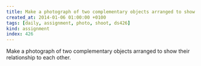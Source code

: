 ```yaml
---
title: Make a photograph of two complementary objects arranged to show their relationship to each other.
created_at: 2014-01-06 01:00:00 +0100
tags: [daily, assignment, photo, shoot, ds426]
kind: assignment
index: 426
---
```


Make a photograph of two complementary objects arranged to show their relationship to each other.

